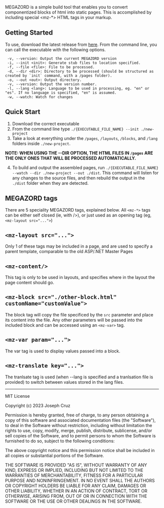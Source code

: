 MEGAZORD is a simple build tool that enables you to convert componentized blocks of html into static pages. This is accomplished by including special <mz-*> HTML tags in your markup.

## Getting Started

To use, download the latest release from [here](https://github.com/tvmb/megazord/releases/tag/1.0.0). From the command line, you can call the executable with the following options.

```
 -v, --version: Output the current MEGAZORD version
 -i, --init <init>: Generate stub files to location specified.
 -f, --file <file>: File to be processed.
 -d, --dir <dir>: Directory to be processed (should be structured as created by `init` command, with a /pages folder).
 -o, --out <out>: Output directory.
 -v, --version: Output the version number.
 -l, --lang <lang>: Language to be used in processing, eg. "en" or "es". If no language is specified, "en" is assumed.
 -w, --watch: Watch for changes
```

## Quick Start

1. Download the correct executable
2. From the command line type `./{EXECUTABLE_FILE_NAME} --init ./new-project`
3. Take a look at everything under the `/pages`, `/layouts`, `/blocks`, and `/lang` folders inside `./new-project`. 

**NOTE: WHEN USING THE --DIR OPTION, THE HTML FILES IN `/pages` ARE THE ONLY ONES THAT WILL BE PROCESSED AUTOMATICALLY.**

4. To build and output the assembled pages, run `./{EXECUTABLE_FILE_NAME} --watch --dir ./new-project --out ./dist`. This command will listen for any changes to the source files, and then rebuild the output in the `./dist` folder when they are detected.

## MEGAZORD tags

There are 5 speciality MEGAZORD tags, explained below. All `<mz-*>` tags can be either self closed (ie, with />), or just used as an opening tag (eg, `<mz-layout src="...">`)

## `<mz-layout src="...">` 
Only 1 of these tags may be included in a page, and are used to specify a parent template, comparable to the old ASP/.NET Master Pages

## `<mz-content/>`
This tag is only to be used in layouts, and specifies where in the layout the page content should go.

## `<mz-block src="./other-block.html" customName="customValue">`
The block tag will copy the file specificed by the `src` parameter and place its content into the file. Any other parameters will be passed into the included block and can be accessed using an `<mz-var>` tag.

## `<mz-var param="...">`
The var tag is used to display values passed into a block.

## `<mz-translate key="...">`
The tranlsate tag is used (when --lang is specified and a tranlsation file is provided) to switch between values stored in the lang files.


----

MIT License

Copyright (c) 2023 Joseph Cruz

Permission is hereby granted, free of charge, to any person obtaining a copy
of this software and associated documentation files (the "Software"), to deal
in the Software without restriction, including without limitation the rights
to use, copy, modify, merge, publish, distribute, sublicense, and/or sell
copies of the Software, and to permit persons to whom the Software is
furnished to do so, subject to the following conditions:

The above copyright notice and this permission notice shall be included in all
copies or substantial portions of the Software.

THE SOFTWARE IS PROVIDED "AS IS", WITHOUT WARRANTY OF ANY KIND, EXPRESS OR
IMPLIED, INCLUDING BUT NOT LIMITED TO THE WARRANTIES OF MERCHANTABILITY,
FITNESS FOR A PARTICULAR PURPOSE AND NONINFRINGEMENT. IN NO EVENT SHALL THE
AUTHORS OR COPYRIGHT HOLDERS BE LIABLE FOR ANY CLAIM, DAMAGES OR OTHER
LIABILITY, WHETHER IN AN ACTION OF CONTRACT, TORT OR OTHERWISE, ARISING FROM,
OUT OF OR IN CONNECTION WITH THE SOFTWARE OR THE USE OR OTHER DEALINGS IN THE
SOFTWARE.